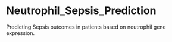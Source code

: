 # Neutrophil_Sepsis_Prediction
Predicting Sepsis outcomes in patients based on neutrophil gene expression.
